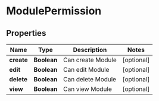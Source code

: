 
# ModulePermission

## Properties
Name | Type | Description | Notes
------------ | ------------- | ------------- | -------------
**create** | **Boolean** | Can create Module |  [optional]
**edit** | **Boolean** | Can edit Module |  [optional]
**delete** | **Boolean** | Can delete Module |  [optional]
**view** | **Boolean** | Can view Module |  [optional]



